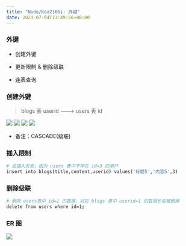 ```yaml
---
title: "Node/Koa2[06]: 外键"
date: 2023-07-04T13:49:56+08:00
---
```


### 外键

- 创建外键

- 更新限制 & 删除级联

- 连表查询

### 创建外键

> blogs 表 userid ---> users 表 id

<img src="/imgs/30/08.png" />

<img src="/imgs/30/09.png" />

<img src="/imgs/30/10.png" />

<img src="/imgs/30/11.png" />

- 备注：CASCADE(级联)

### 插入限制

```sh
# 会插入失败，因为 users 表中不存在 id=3 的用户
insert into blogs(title,content,userid) values('标题5','内容5',3)
```

### 删除级联

```sh
# 删除 users表中 id=1 的数据，对应 blogs 表中 userid=1 的数据也会被删掉
delete from users where id=1;
```

### ER 图

<img src="/imgs/30/12.png" />
